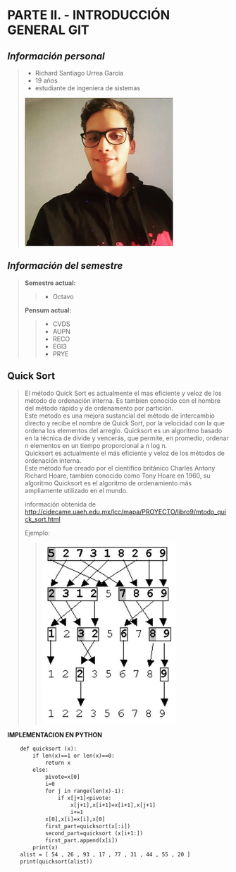# PARTE II. - INTRODUCCIÓN GENERAL GIT
## _Información personal_
> * Richard Santiago Urrea Garcia
> * 19 años
> * estudiante de ingeniera de sistemas
>
> ![](foto.jpeg)

## _Información del semestre_
> **Semestre actual:**
>> * Octavo 
>
> **Pensum actual:**
>> * CVDS
>> * AUPN
>> * RECO
>> * EGI3
>> * PRYE

## Quick Sort
> El método Quick Sort es actualmente el mas eficiente y veloz de los método de ordenación interna. Es tambien conocido con el nombre del método rápido y de ordenamento por partición.\
Este método es una mejora sustancial del método de intercambio directo y recibe el nombre de Quick Sort, por la velocidad con la que ordena los elementos del arreglo.
Quicksort es un algoritmo basado en la técnica de divide y vencerás, que permite, en promedio, ordenar n elementos en un tiempo proporcional a n log n.\
Quicksort es actualmente el más eficiente y veloz de los métodos de ordenación interna.\
Este método fue creado por el científico británico Charles Antony Richard Hoare, tambien conocido como Tony Hoare en 1960, su algoritmo Quicksort es el algoritmo de ordenamiento más ampliamente utilizado en el mundo.
>
> información obtenida de <http://cidecame.uaeh.edu.mx/lcc/mapa/PROYECTO/libro9/mtodo_quick_sort.html>
>
> Ejemplo:
>> ![](quicksort.PNG)
>
**IMPLEMENTACION EN PYTHON**
~~~
    def quicksort (x):
        if len(x)==1 or len(x)==0:
            return x
        else:
            pivote=x[0]
            i=0
            for j in range(len(x)-1):
                if x[j+1]<pivote:
                    x[j+1],x[i+1]=x[i+1],x[j+1]
                    i+=1
            x[0],x[i]=x[i],x[0]
            first_part=quicksort(x[:i])
            second_part=quicksort (x[i+1:])
            first_part.append(x[i])
        print(x)
    alist = [ 54 , 26 , 93 , 17 , 77 , 31 , 44 , 55 , 20 ]
    print(quicksort(alist))


